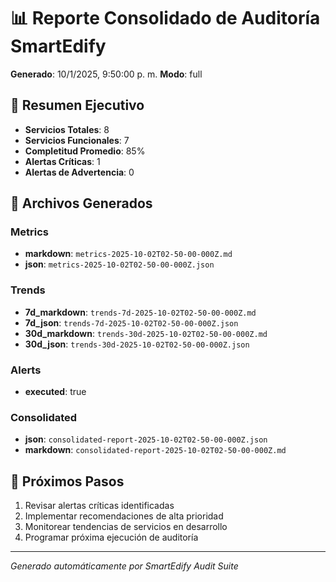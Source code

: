 # 📊 Reporte Consolidado de Auditoría SmartEdify

**Generado**: 10/1/2025, 9:50:00 p. m.
**Modo**: full

## 🎯 Resumen Ejecutivo

- **Servicios Totales**: 8
- **Servicios Funcionales**: 7
- **Completitud Promedio**: 85%
- **Alertas Críticas**: 1
- **Alertas de Advertencia**: 0

## 📁 Archivos Generados

### Metrics
- **markdown**: `metrics-2025-10-02T02-50-00-000Z.md`
- **json**: `metrics-2025-10-02T02-50-00-000Z.json`

### Trends
- **7d_markdown**: `trends-7d-2025-10-02T02-50-00-000Z.md`
- **7d_json**: `trends-7d-2025-10-02T02-50-00-000Z.json`
- **30d_markdown**: `trends-30d-2025-10-02T02-50-00-000Z.md`
- **30d_json**: `trends-30d-2025-10-02T02-50-00-000Z.json`

### Alerts
- **executed**: true

### Consolidated
- **json**: `consolidated-report-2025-10-02T02-50-00-000Z.json`
- **markdown**: `consolidated-report-2025-10-02T02-50-00-000Z.md`

## 🎯 Próximos Pasos

1. Revisar alertas críticas identificadas
2. Implementar recomendaciones de alta prioridad
3. Monitorear tendencias de servicios en desarrollo
4. Programar próxima ejecución de auditoría

---
*Generado automáticamente por SmartEdify Audit Suite*